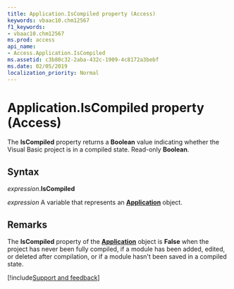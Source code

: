 ```yaml
---
title: Application.IsCompiled property (Access)
keywords: vbaac10.chm12567
f1_keywords:
- vbaac10.chm12567
ms.prod: access
api_name:
- Access.Application.IsCompiled
ms.assetid: c3b80c32-2aba-432c-1909-4c8172a3bebf
ms.date: 02/05/2019
localization_priority: Normal
---
```



# Application.IsCompiled property (Access)

The **IsCompiled** property returns a **Boolean** value indicating whether the Visual Basic project is in a compiled state. Read-only **Boolean**.


## Syntax

_expression_.**IsCompiled**

_expression_ A variable that represents an **[Application](Access.Application.md)** object.


## Remarks

The **IsCompiled** property of the **[Application](Access.Application.md)** object is **False** when the project has never been fully compiled, if a module has been added, edited, or deleted after compilation, or if a module hasn't been saved in a compiled state.




[!include[Support and feedback](~/includes/feedback-boilerplate.md)]